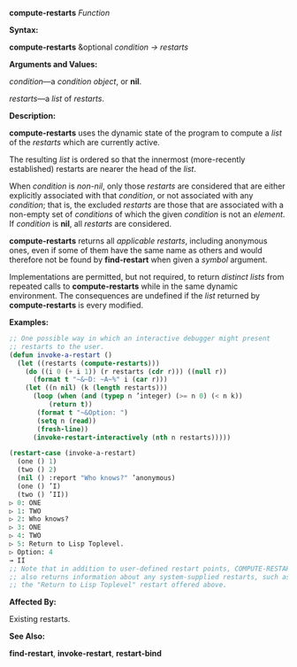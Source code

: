 **compute-restarts** *Function* 



**Syntax:** 



**compute-restarts** &amp;optional *condition → restarts* 



**Arguments and Values:** 



*condition*—a *condition object*, or **nil**. 



*restarts*—a *list* of *restarts*. 



**Description:** 



**compute-restarts** uses the dynamic state of the program to compute a *list* of the *restarts* which are currently active. 



The resulting *list* is ordered so that the innermost (more-recently established) restarts are nearer the head of the *list*. 



When *condition* is *non-nil*, only those *restarts* are considered that are either explicitly associated with that *condition*, or not associated with any *condition*; that is, the excluded *restarts* are those that are associated with a non-empty set of *conditions* of which the given *condition* is not an *element*. If *condition* is **nil**, all *restarts* are considered. 



**compute-restarts** returns all *applicable restarts*, including anonymous ones, even if some of them have the same name as others and would therefore not be found by **find-restart** when given a *symbol* argument. 



Implementations are permitted, but not required, to return *distinct lists* from repeated calls to **compute-restarts** while in the same dynamic environment. The consequences are undefined if the *list* returned by **compute-restarts** is every modified. 



**Examples:**
```lisp
;; One possible way in which an interactive debugger might present 
;; restarts to the user. 
(defun invoke-a-restart () 
  (let ((restarts (compute-restarts))) 
    (do ((i 0 (+ i 1)) (r restarts (cdr r))) ((null r)) 
      (format t "~&~D: ~A~%" i (car r))) 
    (let ((n nil) (k (length restarts))) 
      (loop (when (and (typep n ’integer) (>= n 0) (< n k)) 
	      (return t)) 
       (format t "~&Option: ") 
       (setq n (read)) 
       (fresh-line)) 
      (invoke-restart-interactively (nth n restarts))))) 

(restart-case (invoke-a-restart) 
  (one () 1) 
  (two () 2) 
  (nil () :report "Who knows?" ’anonymous) 
  (one () ’I) 
  (two () ’II)) 
▷ 0: ONE 
▷ 1: TWO 
▷ 2: Who knows? 
▷ 3: ONE 
▷ 4: TWO 
▷ 5: Return to Lisp Toplevel. 
▷ Option: 4 
→ II 
;; Note that in addition to user-defined restart points, COMPUTE-RESTARTS 
;; also returns information about any system-supplied restarts, such as 
;; the "Return to Lisp Toplevel" restart offered above. 
```
**Affected By:** 



Existing restarts. 



**See Also:** 



**find-restart**, **invoke-restart**, **restart-bind** 



